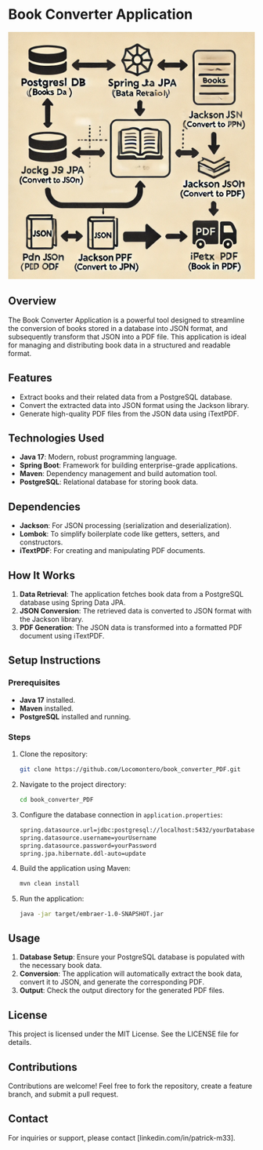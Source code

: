 # Book Converter Application
![Book Converter Diagram](image/book_converter_diagram.png)

## Overview
The Book Converter Application is a powerful tool designed to streamline the conversion of books stored in a database into JSON format, and subsequently transform that JSON into a PDF file. This application is ideal for managing and distributing book data in a structured and readable format.

## Features
- Extract books and their related data from a PostgreSQL database.
- Convert the extracted data into JSON format using the Jackson library.
- Generate high-quality PDF files from the JSON data using iTextPDF.

## Technologies Used
- **Java 17**: Modern, robust programming language.
- **Spring Boot**: Framework for building enterprise-grade applications.
- **Maven**: Dependency management and build automation tool.
- **PostgreSQL**: Relational database for storing book data.

## Dependencies
- **Jackson**: For JSON processing (serialization and deserialization).
- **Lombok**: To simplify boilerplate code like getters, setters, and constructors.
- **iTextPDF**: For creating and manipulating PDF documents.

## How It Works
1. **Data Retrieval**: The application fetches book data from a PostgreSQL database using Spring Data JPA.
2. **JSON Conversion**: The retrieved data is converted to JSON format with the Jackson library.
3. **PDF Generation**: The JSON data is transformed into a formatted PDF document using iTextPDF.

## Setup Instructions

### Prerequisites
- **Java 17** installed.
- **Maven** installed.
- **PostgreSQL** installed and running.

### Steps
1. Clone the repository:
   ```bash
   git clone https://github.com/Locomontero/book_converter_PDF.git
   ```
2. Navigate to the project directory:
   ```bash
   cd book_converter_PDF
   ```
3. Configure the database connection in `application.properties`:
   ```properties
   spring.datasource.url=jdbc:postgresql://localhost:5432/yourDatabase
   spring.datasource.username=yourUsername
   spring.datasource.password=yourPassword
   spring.jpa.hibernate.ddl-auto=update
   ```
4. Build the application using Maven:
   ```bash
   mvn clean install
   ```
5. Run the application:
   ```bash
   java -jar target/embraer-1.0-SNAPSHOT.jar
   ```

## Usage
1. **Database Setup**: Ensure your PostgreSQL database is populated with the necessary book data.
2. **Conversion**: The application will automatically extract the book data, convert it to JSON, and generate the corresponding PDF.
3. **Output**: Check the output directory for the generated PDF files.

## License
This project is licensed under the MIT License. See the LICENSE file for details.

## Contributions
Contributions are welcome! Feel free to fork the repository, create a feature branch, and submit a pull request.

## Contact
For inquiries or support, please contact [linkedin.com/in/patrick-m33].

